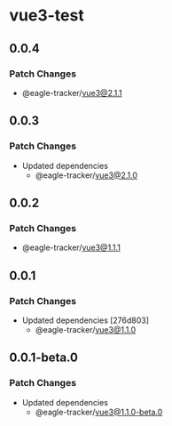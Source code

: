 # vue3-test

## 0.0.4

### Patch Changes

- @eagle-tracker/vue3@2.1.1

## 0.0.3

### Patch Changes

- Updated dependencies
  - @eagle-tracker/vue3@2.1.0

## 0.0.2

### Patch Changes

- @eagle-tracker/vue3@1.1.1

## 0.0.1

### Patch Changes

- Updated dependencies [276d803]
  - @eagle-tracker/vue3@1.1.0

## 0.0.1-beta.0

### Patch Changes

- Updated dependencies
  - @eagle-tracker/vue3@1.1.0-beta.0
